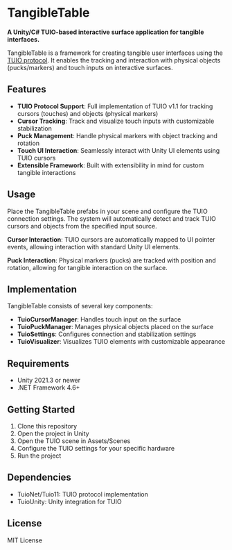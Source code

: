 # TangibleTable

**A Unity/C# TUIO-based interactive surface application for tangible interfaces.**

TangibleTable is a framework for creating tangible user interfaces using the [TUIO protocol](http://www.tuio.org/). It enables the tracking and interaction with physical objects (pucks/markers) and touch inputs on interactive surfaces.

## Features

- **TUIO Protocol Support**: Full implementation of TUIO v1.1 for tracking cursors (touches) and objects (physical markers)
- **Cursor Tracking**: Track and visualize touch inputs with customizable stabilization
- **Puck Management**: Handle physical markers with object tracking and rotation
- **Touch UI Interaction**: Seamlessly interact with Unity UI elements using TUIO cursors
- **Extensible Framework**: Built with extensibility in mind for custom tangible interactions

## Usage

Place the TangibleTable prefabs in your scene and configure the TUIO connection settings. The system will automatically detect and track TUIO cursors and objects from the specified input source.

**Cursor Interaction**: TUIO cursors are automatically mapped to UI pointer events, allowing interaction with standard Unity UI elements.

**Puck Interaction**: Physical markers (pucks) are tracked with position and rotation, allowing for tangible interaction on the surface.

## Implementation

TangibleTable consists of several key components:

- **TuioCursorManager**: Handles touch input on the surface
- **TuioPuckManager**: Manages physical objects placed on the surface
- **TuioSettings**: Configures connection and stabilization settings
- **TuioVisualizer**: Visualizes TUIO elements with customizable appearance

## Requirements

- Unity 2021.3 or newer
- .NET Framework 4.6+

## Getting Started

1. Clone this repository
2. Open the project in Unity
3. Open the TUIO scene in Assets/Scenes
4. Configure the TUIO settings for your specific hardware
5. Run the project

## Dependencies

- TuioNet/Tuio11: TUIO protocol implementation
- TuioUnity: Unity integration for TUIO

## License

MIT License